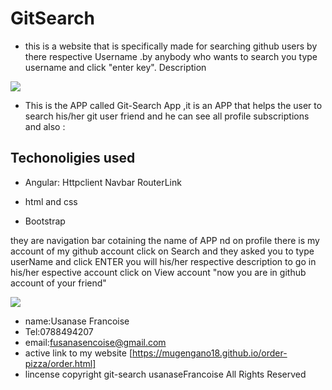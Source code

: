 # GitSearch
- this is a website that is specifically made for searching github users by there respective Username .by anybody who wants to search you type username and click "enter key".
Description
<img src="https://encrypted-tbn0.gstatic.com/images?q=tbn:ANd9GcQRiRHJuf5eJ-Cp8qIKuTOKjKaF0YuB9NB_fc-4wFFRu00QOOIC8w">



- This is the APP called Git-Search App ,it is an APP that helps the user to search his/her git user friend and he can see all profile subscriptions and also :


## Techonoligies used
- Angular: Httpclient Navbar RouterLink 
           
- html and css
- Bootstrap


they are navigation bar cotaining the name of APP nd on profile there is my account of my github account 
click on Search and they asked you to type  userName  and click ENTER you will his/her respective description
to go in his/her espective account click on View account "now you are in github account of your friend"

<img src="https://encrypted-tbn0.gstatic.com/images?q=tbn:ANd9GcQPbm6ckr0MxiuGS5TvoulYCNJCATjXmGrKnsQQ9RV0HYYQKi-l">


- name:Usanase Francoise
- Tel:0788494207
- email:fusanasencoise@gmail.com
- active link to my website
[https://mugengano18.github.io/order-pizza/order.html]
- lincense
copyright git-search usanaseFrancoise All Rights Reserved
